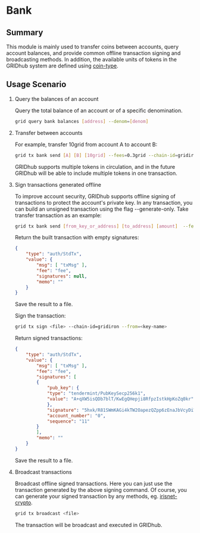 # Bank

## Summary

This module is mainly used to transfer coins between accounts, query account balances, and provide common offline transaction signing and broadcasting methods. In addition, the available units of tokens in the GRIDhub system are defined using [coin-type](../concepts/coin-type.md).

## Usage Scenario

1. Query the balances of an account

    Query the total balance of an account or of a specific denomination.

    ```bash
    grid query bank balances [address] --denom=[denom]
    ```

2. Transfer between accounts

    For example, transfer 10grid from account A to account B:

    ```bash
    grid tx bank send [A] [B] [10grid] --fees=0.3grid --chain-id=gridiron
    ```

    GRIDhub supports multiple tokens in circulation, and in the future GRIDhub will be able to include multiple tokens in one transaction.

3. Sign transactions generated offline

    To improve account security, GRIDhub supports offline signing of transactions to protect the account's private key. In any transaction, you can build an unsigned transaction using the flag --generate-only. Take transfer transaction as an example:

    ```bash
    grid tx bank send [from_key_or_address] [to_address] [amount]  --fees=0.3grid --generate-only
    ```

    Return the built transaction with empty signatures:

    ```json
    {
        "type": "auth/StdTx",
        "value": {
            "msg": [ "txMsg" ],
            "fee": "fee",
            "signatures": null,
            "memo": ""
        }
    }
    ```

    Save the result to a file.

    Sign the transaction:

    ```bash
    grid tx sign <file> --chain-id=gridiron --from=<key-name>
    ```

    Return signed transactions:

    ```json
    {
        "type": "auth/StdTx",
        "value": {
            "msg": [ "txMsg" ],
            "fee": "fee",
            "signatures": [
            {
                "pub_key": {
                "type": "tendermint/PubKeySecp256k1",
                "value": "A+qXW5isQDb7blT/KwEgQHepji8RfpzIstkHpKoZq0kr"
                },
                "signature": "5hxk/R81SWmKAGi4kTW2OapezQZpp6zEnaJbVcyDiWRfgBm4Uejq8+CDk6uzk0aFSgAZzz06E014UkgGpelU7w==",
                "account_number": "0",
                "sequence": "11"
            }
            ],
            "memo": ""
        }
    }
    ```

    Save the result to a file.

4. Broadcast transactions

    Broadcast offline signed transactions. Here you can just use the transaction generated by the above signing command. Of course, you can generate your signed transaction by any methods, eg. [irisnet-crypto](https://github.com/irisnet/irisnet-crypto).

    ```bash
    grid tx broadcast <file>
    ```

    The transaction will be broadcast and executed in GRIDhub.
